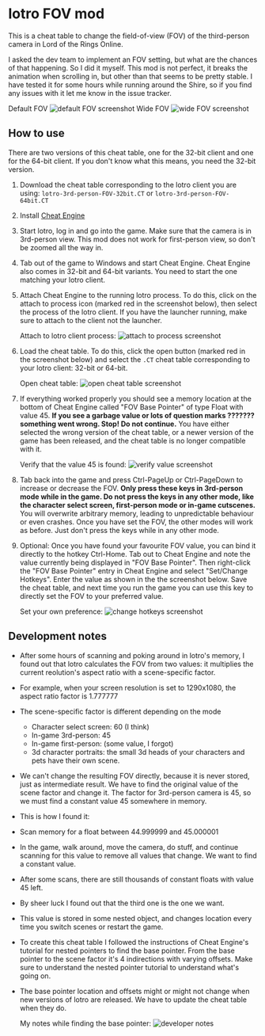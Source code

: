 lotro FOV mod
=============

This is a cheat table to change the field-of-view (FOV) of the third-person
camera in Lord of the Rings Online.

I asked the dev team to implement an FOV setting, but what are the chances of
that happening. So I did it myself. This mod is not perfect, it breaks the
animation when scrolling in, but other than that seems to be pretty stable. I
have tested it for some hours while running around the Shire, so if you find
any issues with it let me know in the issue tracker.

Default FOV ![default FOV screenshot][default-fov]
Wide FOV ![wide FOV screenshot][wide-fov]

How to use
----------

There are two versions of this cheat table, one for the 32-bit client and one for the 64-bit client.
If you don't know what this means, you need the 32-bit version.

1. Download the cheat table corresponding to the lotro client you are using:
   `lotro-3rd-person-FOV-32bit.CT` or `lotro-3rd-person-FOV-64bit.CT`
1. Install [Cheat Engine](https://www.cheatengine.org/)
1. Start lotro, log in and go into the game. Make sure that the camera is in
   3rd-person view. This mod does not work for first-person view, so don't be
   zoomed all the way in.
1. Tab out of the game to Windows and start Cheat Engine. Cheat Engine also
   comes in 32-bit and 64-bit variants. You need to start the one matching
   your lotro client.
1. Attach Cheat Engine to the running lotro process. To do this, click on the
   attach to process icon (marked red in the screenshot below), then select the
   process of the lotro client. If you have the launcher running, make sure to
   attach to the client not the launcher.

   Attach to lotro client process: ![attach to process screenshot][attach-to-process]
1. Load the cheat table. To do this, click the open button (marked red in the
   screenshot below) and select the `.CT` cheat table corresponding to your
   lotro client: 32-bit or 64-bit.

   Open cheat table: ![open cheat table screenshot][load-cheat-table]
1. If everything worked properly you should see a memory location at the bottom
   of Cheat Engine called "FOV Base Pointer" of type Float with value 45. **If
   you see a garbage value or lots of question marks ??????? something went
   wrong. Stop! Do not continue.** You have either selected the wrong version
   of the cheat table, or a newer version of the game has been released, and
   the cheat table is no longer compatible with it.

   Verify that the value 45 is found:
   ![verify value screenshot][verify-value]
1. Tab back into the game and press Ctrl-PageUp or Ctrl-PageDown to increase or
   decrease the FOV.
   **Only press these keys in 3rd-person mode while in the game. Do not press
   the keys in any other mode, like the character select screen, first-person
   mode or in-game cutscenes.** You will overwrite arbitrary memory, leading to
   unpredictable behaviour or even crashes. Once you have set the FOV, the
   other modes will work as before. Just don't press the keys while in any
   other mode.
1. Optional: Once you have found your favourite FOV value, you can bind it
   directly to the hotkey Ctrl-Home. Tab out to Cheat Engine and note the value
   currently being displayed in "FOV Base Pointer". Then right-click the "FOV
   Base Pointer" entry in Cheat Engine and select "Set/Change Hotkeys". Enter
   the value as shown in the the screenshot below. Save the cheat table, and
   next time you run the game you can use this key to directly set the FOV to
   your preferred value.

   Set your own preference: ![change hotkeys screenshot][change-hotkeys]


Development notes
-----------------

- After some hours of scanning and poking around in lotro's memory, I found out
  that lotro calculates the FOV from two values: it multiplies the current
  reolution's aspect ratio with a scene-specific factor.
- For example, when your screen resolution is set to 1290x1080, the aspect
  ratio factor is 1.777777
- The scene-specific factor is different depending on the mode
    - Character select screen: 60 (I think)
    - In-game 3rd-person: 45
    - In-game first-person: (some value, I forgot)
    - 3d character portraits: the small 3d heads of your characters and pets
      have their own scene.
- We can't change the resulting FOV directly, because it is never stored, just
  as intermediate result. We have to find the original value of the scene
  factor and change it. The factor for 3rd-person camera is 45, so we must find
  a constant value 45 somewhere in memory.
- This is how I found it:
- Scan memory for a float between 44.999999 and 45.000001
- In the game, walk around, move the camera, do stuff, and continue scanning
  for this value to remove all values that change. We want to find a constant
  value.
- After some scans, there are still thousands of constant floats with value 45
  left.
- By sheer luck I found out that the third one is the one we want.
- This value is stored in some nested object, and changes location every time
  you switch scenes or restart the game.
- To create this cheat table I followed the instructions of Cheat Engine's
  tutorial for nested pointers to find the base pointer. From the base pointer
  to the scene factor it's 4 indirections with varying offsets. Make sure to
  understand the nested pointer tutorial to understand what's going on.
- The base pointer location and offsets might or might not change when new
  versions of lotro are released. We have to update the cheat table when they
  do.

  My notes while finding the base pointer: ![developer notes][dev-notes]


[default-fov]: https://github.com/mklinik/lotro-fov/raw/master/doc/20201105070746_1.jpg
[wide-fov]: https://github.com/mklinik/lotro-fov/raw/master/doc/20201105070623_1.jpg
[attach-to-process]: https://github.com/mklinik/lotro-fov/raw/master/doc/attach-to-process.png
[load-cheat-table]: https://github.com/mklinik/lotro-fov/raw/master/doc/load-cheat-table.png
[verify-value]: https://github.com/mklinik/lotro-fov/raw/master/doc/verify-value.png
[change-hotkeys]: https://github.com/mklinik/lotro-fov/raw/master/doc/change-hotkeys.png
[dev-notes]: https://github.com/mklinik/lotro-fov/raw/master/doc/dev-notes.jpg

